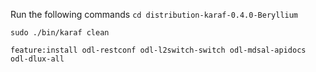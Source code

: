 Run the following commands
`cd distribution-karaf-0.4.0-Beryllium`


`sudo ./bin/karaf clean`


`feature:install odl-restconf odl-l2switch-switch odl-mdsal-apidocs odl-dlux-all`
